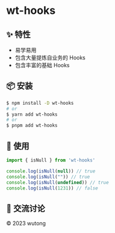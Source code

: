 # wt-hooks

## ✨ 特性

- 易学易用
- 包含大量提炼自业务的 Hooks
- 包含丰富的基础 Hooks

## 📦 安装

```bash
$ npm install -D wt-hooks
# or
$ yarn add wt-hooks
# or
$ pnpm add wt-hooks
```

## 🔨 使用

```js
import { isNull } from 'wt-hooks'

console.log(isNull(null)) // true
console.log(isNull("")) // true
console.log(isNull(undefined)) // true
console.log(isNull(1231)) // false

```

## 👥 交流讨论

© 2023 wutong
